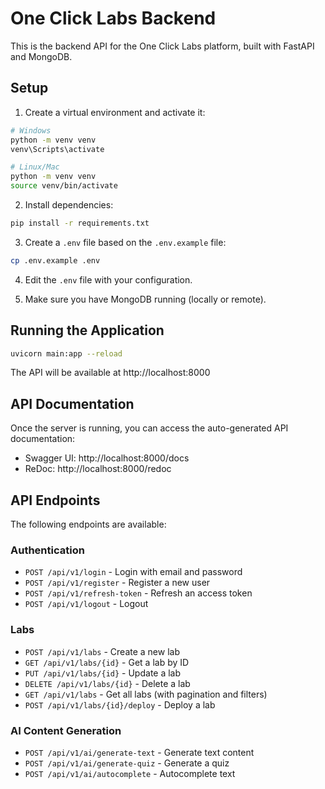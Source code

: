 # One Click Labs Backend

This is the backend API for the One Click Labs platform, built with FastAPI and MongoDB.

## Setup

1. Create a virtual environment and activate it:

```bash
# Windows
python -m venv venv
venv\Scripts\activate

# Linux/Mac
python -m venv venv
source venv/bin/activate
```

2. Install dependencies:

```bash
pip install -r requirements.txt
```

3. Create a `.env` file based on the `.env.example` file:

```bash
cp .env.example .env
```

4. Edit the `.env` file with your configuration.

5. Make sure you have MongoDB running (locally or remote).

## Running the Application

```bash
uvicorn main:app --reload
```

The API will be available at http://localhost:8000

## API Documentation

Once the server is running, you can access the auto-generated API documentation:

- Swagger UI: http://localhost:8000/docs
- ReDoc: http://localhost:8000/redoc

## API Endpoints

The following endpoints are available:

### Authentication

- `POST /api/v1/login` - Login with email and password
- `POST /api/v1/register` - Register a new user
- `POST /api/v1/refresh-token` - Refresh an access token
- `POST /api/v1/logout` - Logout

### Labs

- `POST /api/v1/labs` - Create a new lab
- `GET /api/v1/labs/{id}` - Get a lab by ID
- `PUT /api/v1/labs/{id}` - Update a lab
- `DELETE /api/v1/labs/{id}` - Delete a lab
- `GET /api/v1/labs` - Get all labs (with pagination and filters)
- `POST /api/v1/labs/{id}/deploy` - Deploy a lab

### AI Content Generation

- `POST /api/v1/ai/generate-text` - Generate text content
- `POST /api/v1/ai/generate-quiz` - Generate a quiz
- `POST /api/v1/ai/autocomplete` - Autocomplete text
